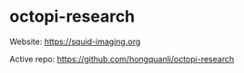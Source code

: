 # octopi-research

Website: https://squid-imaging.org

Active repo: https://github.com/hongquanli/octopi-research
